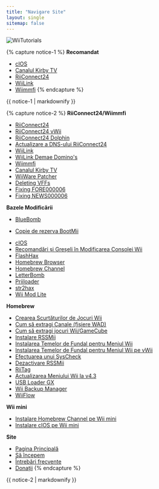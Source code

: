 ```yaml
---
title: "Navigare Site"
layout: single
sitemap: false
---
```


![WiiTutorials](/images/WiiTutorials.jpg)

{% capture notice-1 %}
**Recomandat**

+ [cIOS](cios)
+ [Canalul Kirby TV](kirby-tv)
+ [RiiConnect24](riiconnect24)
+ [WiiLink](wiilink)
+ [Wiimmfi](wiimmfi)
{% endcapture %}
<div class="notice--info">{{ notice-1 | markdownify }}</div>

{% capture notice-2 %}
**RiiConnect24/Wiimmfi**
+ [RiiConnect24](riiconnect24)
+ [RiiConnect24 vWii](riiconnect24-vwii)
+ [RiiConnect24 Dolphin](riiconnect24-dolphin)
+ [Actualizare a DNS-ului RiiConnect24](riiconnect24-dns-update)
+ [WiiLink](wiilink)
+ [WiiLink Demae Domino's](wiilink-demae-dominos)
+ [Wiimmfi](wiimmfi)
+ [Canalul Kirby TV](kirby-tv)
+ [WiiWare Patcher](wiiwarepatcher)
+ [Deleting VFFs](deleting-vffs)
+ [Fixing FORE000006](riiconnect24-batteryfix)
+ [Fixing NEWS000006](news000006)

**Bazele Modificării**
+ [BlueBomb](bluebomb)
* [Copie de rezerva BootMii](bootmii)
+ [cIOS](cios)
+ [Recomandări și Greșeli în Modificarea Consolei Wii](dosanddonts)
+ [FlashHax](flashhax)
+ [Homebrew Browser](hbb)
+ [Homebrew Channel](hbc)
+ [LetterBomb](letterbomb)
+ [Priiloader](priiloader)
+ [str2hax](str2hax)
+ [Wii Mod Lite](wiimodlite)

**Homebrew**
+ [Crearea Scurtăturilor de Jocuri Wii](wiigsc)
+ [Cum să extragi Canale (fișiere WAD)](dump-wads)
+ [Cum să extragi jocuri Wii/GameCube](dump-games)
+ [Instalare RSSMii](rssmii)
+ [Instalarea Temelor de Fundal pentru Meniul Wii](themes)
+ [Instalarea Temelor de Fundal pentru Meniul Wii pe vWii](themes-vwii)
+ [Efectuarea unui SysCheck](syscheck)
+ [Dezactivare RSSMii](rssmii-remove)
+ [RiiTag](riitag)
+ [Actualizarea Meniului Wii la v4.3](update)
+ [USB Loader GX](usbloadergx)
+ [Wii Backup Manager](wiibackupmanager)
+ [WiiFlow](wiiflow)

**Wii mini**
+ [Instalare Homebrew Channel pe Wii mini](hbc-mini)
+ [Instalare cIOS pe Wii mini](cios-mini)

**Site**
+ [Pagina Principală](/)
+ [Să începem](get-started)
+ [Întrebări frecvente](faq)
+ [Donații](donations)
{% endcapture %}
<div class="notice--primary">{{ notice-2 | markdownify }}</div>
